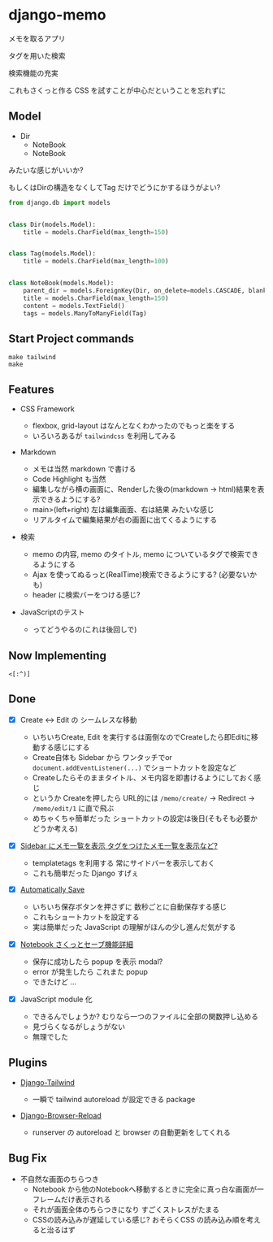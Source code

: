 # django-memo

メモを取るアプリ

タグを用いた検索

検索機能の充実

これもさくっと作る CSS を試すことが中心だということを忘れずに

## Model

- Dir
  - NoteBook
  - NoteBook

みたいな感じがいいか?

もしくはDirの構造をなくしてTag だけでどうにかするほうがよい?

```python
from django.db import models


class Dir(models.Model):
    title = models.CharField(max_length=150)


class Tag(models.Model):
    title = models.CharField(max_length=100)


class NoteBook(models.Model):
    parent_dir = models.ForeignKey(Dir, on_delete=models.CASCADE, blank=True)
    title = models.CharField(max_length=150)
    content = models.TextField()
    tags = models.ManyToManyField(Tag)
```

## Start Project commands

```
make tailwind
make
```

## Features

- CSS Framework
  - flexbox, grid-layout はなんとなくわかったのでもっと楽をする
  - いろいろあるが `tailwindcss` を利用してみる

- Markdown
  - メモは当然 markdown で書ける
  - Code Highlight も当然
  - 編集しながら横の画面に、Renderした後の(markdown -> html)結果を表示できるようにする?
  - main>(left+right) 左は編集画面、右は結果 みたいな感じ
  - リアルタイムで編集結果が右の画面に出てくるようにする

- 検索
  - memo の内容, memo のタイトル, memo についているタグで検索できるようにする
  - Ajax を使ってぬるっと(RealTime)検索できるようにする? (必要ないかも)
  - header に検索バーをつける感じ?

- JavaScriptのテスト
  - ってどうやるの(これは後回しで)

## Now Implementing

`<[:^)]`

## Done

- [x] Create <-> Edit の シームレスな移動
  - いちいちCreate, Edit を実行するは面倒なのでCreateしたら即Editに移動する感じにする
  - Create自体も Sidebar から ワンタッチでor `document.addEventListener(...)` でショートカットを設定など
  - Createしたらそのままタイトル、メモ内容を即書けるようにしておく感じ
  - というか Createを押したら URL的には `/memo/create/` -> Redirect -> `/memo/edit/1` に直で飛ぶ
  - めちゃくちゃ簡単だった ショートカットの設定は後日(そもそも必要かどうか考える)

- [x] [Sidebar にメモ一覧を表示 タグをつけたメモ一覧を表示など?](https://github.com/Lootmann/django-memo/commit/0f41814302e98b94ca40f8549aa3af1eec8742ae)
  - templatetags を利用する 常にサイドバーを表示しておく
  - これも簡単だった Django すげぇ

- [x] [Automatically Save](https://github.com/Lootmann/django-memo/commit/9c8c465a515540bdc8da21507d731d286da6e5ad)
  - いちいち保存ボタンを押さずに 数秒ごとに自動保存する感じ
  - これもショートカットを設定する
  - 実は簡単だった JavaScript の理解がほんの少し進んだ気がする

- [x] [Notebook さくっとセーブ機能詳細](https://github.com/Lootmann/django-memo/commit/9c8c465a515540bdc8da21507d731d286da6e5ad)
  - 保存に成功したら popup を表示 modal?
  - error が発生したら これまた popup
  - できたけど ...

- [x] JavaScript module 化
  - できるんでしょうか? むりなら一つのファイルに全部の関数押し込める
  - 見づらくなるがしょうがない
  - 無理でした

## Plugins

- [Django-Tailwind](https://django-tailwind.readthedocs.io/en/latest/installation.html)
  - 一瞬で tailwind autoreload が設定できる package

- [Django-Browser-Reload](https://github.com/adamchainz/django-browser-reload)
  - runserver の autoreload と browser の自動更新をしてくれる

## Bug Fix

- 不自然な画面のちらつき
  - Notebook から他のNotebookへ移動するときに完全に真っ白な画面が一フレームだけ表示される
  - それが画面全体のちらつきになり すごくストレスがたまる
  - CSSの読み込みが遅延している感じ? おそらくCSS の読み込み順を考えると治るはず
